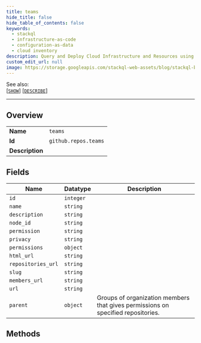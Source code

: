 ```yaml
---
title: teams
hide_title: false
hide_table_of_contents: false
keywords:
  - stackql
  - infrastructure-as-code
  - configuration-as-data
  - cloud inventory
description: Query and Deploy Cloud Infrastructure and Resources using SQL
custom_edit_url: null
image: https://storage.googleapis.com/stackql-web-assets/blog/stackql-blog-post-featured-image.png
---
```

  
    
See also:   
[[` SHOW `]](/docs/language-spec/show) [[` DESCRIBE `]](/docs/language-spec/describe)  
* * * 
## Overview
<table><tbody>
<tr><td><b>Name</b></td><td><code>teams</code></td></tr>
<tr><td><b>Id</b></td><td><code>github.repos.teams</code></td></tr>
<tr><td><b>Description</b></td><td></td></tr>
</tbody></table>

## Fields
| Name | Datatype | Description |
| ---- | -------- | ----------- |
| `id` | `integer` |  |
| `name` | `string` |  |
| `description` | `string` |  |
| `node_id` | `string` |  |
| `permission` | `string` |  |
| `privacy` | `string` |  |
| `permissions` | `object` |  |
| `html_url` | `string` |  |
| `repositories_url` | `string` |  |
| `slug` | `string` |  |
| `members_url` | `string` |  |
| `url` | `string` |  |
| `parent` | `object` | Groups of organization members that gives permissions on specified repositories. |
## Methods
